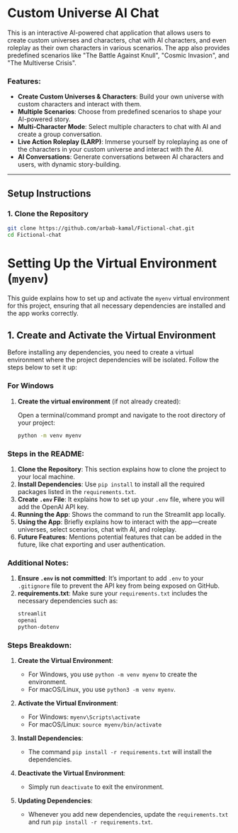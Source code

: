 # Custom Universe AI Chat

This is an interactive AI-powered chat application that allows users to create custom universes and characters, chat with AI characters, and even roleplay as their own characters in various scenarios. The app also provides predefined scenarios like "The Battle Against Knull", "Cosmic Invasion", and "The Multiverse Crisis".

### Features:

- **Create Custom Universes & Characters**: Build your own universe with custom characters and interact with them.
- **Multiple Scenarios**: Choose from predefined scenarios to shape your AI-powered story.
- **Multi-Character Mode**: Select multiple characters to chat with AI and create a group conversation.
- **Live Action Roleplay (LARP)**: Immerse yourself by roleplaying as one of the characters in your custom universe and interact with the AI.
- **AI Conversations**: Generate conversations between AI characters and users, with dynamic story-building.

---

## Setup Instructions

### 1. Clone the Repository

```bash
git clone https://github.com/arbab-kamal/Fictional-chat.git
cd Fictional-chat
```

# Setting Up the Virtual Environment (`myenv`)

This guide explains how to set up and activate the `myenv` virtual environment for this project, ensuring that all necessary dependencies are installed and the app works correctly.

## 1. Create and Activate the Virtual Environment

Before installing any dependencies, you need to create a virtual environment where the project dependencies will be isolated. Follow the steps below to set it up:

### For Windows

1. **Create the virtual environment** (if not already created):

   Open a terminal/command prompt and navigate to the root directory of your project:

   ```bash
   python -m venv myenv
   ```

### Steps in the README:

1. **Clone the Repository**: This section explains how to clone the project to your local machine.
2. **Install Dependencies**: Use `pip install` to install all the required packages listed in the `requirements.txt`.
3. **Create `.env` File**: It explains how to set up your `.env` file, where you will add the OpenAI API key.
4. **Running the App**: Shows the command to run the Streamlit app locally.
5. **Using the App**: Briefly explains how to interact with the app—create universes, select scenarios, chat with AI, and roleplay.
6. **Future Features**: Mentions potential features that can be added in the future, like chat exporting and user authentication.

### Additional Notes:

1. **Ensure `.env` is not committed**: It’s important to add `.env` to your `.gitignore` file to prevent the API key from being exposed on GitHub.
2. **requirements.txt**: Make sure your `requirements.txt` includes the necessary dependencies such as:
   ```txt
   streamlit
   openai
   python-dotenv
   ```

### Steps Breakdown:

1. **Create the Virtual Environment**:
   - For Windows, you use `python -m venv myenv` to create the environment.
   - For macOS/Linux, you use `python3 -m venv myenv`.
2. **Activate the Virtual Environment**:
   - For Windows: `myenv\Scripts\activate`
   - For macOS/Linux: `source myenv/bin/activate`
3. **Install Dependencies**:
   - The command `pip install -r requirements.txt` will install the dependencies.
4. **Deactivate the Virtual Environment**:

   - Simply run `deactivate` to exit the environment.

5. **Updating Dependencies**:
   - Whenever you add new dependencies, update the `requirements.txt` and run `pip install -r requirements.txt`.
